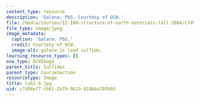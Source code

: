 ```yaml
---
content_type: resource
description: 'Galena: PbS. Courtesy of OCW.'
file: /media/courses/12-108-structure-of-earth-materials-fall-2004/c7d98ef7c6612b799b23818bba78f093_lab1-8.jpg
file_type: image/jpeg
image_metadata:
  caption: 'Galena: PbS.'
  credit: Courtesy of OCW.
  image-alt: galena is lead sulfide.
learning_resource_types: []
ocw_type: OCWImage
parent_title: Sulfides
parent_type: CourseSection
resourcetype: Image
title: lab1-8.jpg
uid: c7d98ef7-c661-2b79-9b23-818bba78f093
---
```

